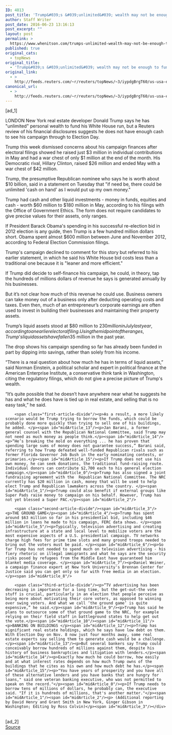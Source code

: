 ```yaml
---
ID: 4813
post_title: 'Trump&#039;s &#039;unlimited&#039; wealth may not be enough to fund his campaign'
author: Staff Writer
post_date: 2016-06-23 13:16:13
post_excerpt: ""
layout: post
permalink: >
  https://www.whenitson.com/trumps-unlimited-wealth-may-not-be-enough-to-fund-his-campaign/
published: true
original_cats:
  - topNews
original_title:
  - 'Trump&#039;s &#039;unlimited&#039; wealth may not be enough to fund his campaign'
original_link:
  - >
    http://feeds.reuters.com/~r/reuters/topNews/~3/iypdgBrgT60/us-usa-election-trump-cash-idUSKCN0Z91CL
canonical_url:
  - >
    http://feeds.reuters.com/~r/reuters/topNews/~3/iypdgBrgT60/us-usa-election-trump-cash-idUSKCN0Z91CL
---
```

 [ad_1]
<br><div id="articleText">
<span id="midArticle_start"/>

<span id="midArticle_0"/><span class="focusParagraph" readability="5"><p><span class="articleLocation">LONDON</span> New York real estate developer Donald Trump says he has "unlimited" personal wealth to fund his White House run, but a Reuters review of his financial disclosures suggests he does not have enough cash to see his campaign through to Election Day.</p></span><span id="midArticle_1"/><p>Trump this week dismissed concerns about his campaign finances after electoral filings showed he raised just $3 million in individual contributions in May and had a war chest of only $1 million at the end of the month. His Democratic rival, Hillary Clinton, raised $26 million and ended May with a war chest of $42 million. </p><span id="midArticle_2"/><p>Trump, the presumptive Republican nominee who says he is worth about $10 billion, said in a statement on Tuesday that "if need be, there could be unlimited 'cash on hand' as I would put up my own money." </p><span id="midArticle_3"/><p>Trump had cash and other liquid investments - money in funds, equities and cash - worth $60 million to $180 million in May, according to his filings with the Office of Government Ethics. The form does not require candidates to give precise values for their assets, only ranges.</p><span id="midArticle_4"/><p>If President Barack Obama's spending in his successful re-election bid in 2012 election is any guide, then Trump is a few hundred million dollars short. Obama spent almost $600 million between June and November 2012, according to Federal Election Commission filings.</p><span id="midArticle_5"/><p>Trump's campaign declined to comment for this story but referred to his earlier statement, in which he said his White House bid costs less than a traditional one because it is "leaner and more efficient." </p><span id="midArticle_6"/><p>If Trump did decide to self-finance his campaign, he could, in theory, tap the hundreds of millions dollars of revenue he says is generated annually by his businesses.</p><span id="midArticle_7"/><p>But it’s not clear how much of this revenue he could use. Business owners can take money out of a business only after deducting operating costs and taxes. Even then, much of an entrepreneur’s corporate earnings are often used to invest in building their businesses and maintaining their property assets. </p><span id="midArticle_8"/><p>Trump’s liquid assets stood at $80 million to $230 million in July last year, according to an earlier electoral filing. Using the midpoint of the ranges, Trump’s liquid assets have fallen $35 million in the past year. </p><span id="midArticle_9"/><p>The drop shows his campaign spending so far has already been funded in part by dipping into savings, rather than solely from his income.</p><span id="midArticle_10"/><p>“There is a real question about how much he has in terms of liquid assets,” said Norman Einstein, a political scholar and expert in political finance at the American Enterprise Institute, a conservative think tank in Washington, citing the regulatory filings, which do not give a precise picture of Trump's wealth.</p><span id="midArticle_11"/><p>“It’s quite possible that he doesn’t have anywhere near what he suggests he has and what he does have is tied up in real estate, and selling that is no easy task,” he said. </p><span id="midArticle_12"/>
        
        <span class="first-article-divide"/><p>As a result, a more likely scenario would be Trump trying to borrow the funds, which could be probably done more quickly than trying to sell one of his buildings, he added. </p><span id="midArticle_13"/><p>Jan Barani, a former general counsel with the Republican National Committee, said Trump may not need as much money as people think.</p><span id="midArticle_14"/><p>“He’s breaking the mold on everything ... he has proven that spending large sums of money does not guarantee success,” Barani said, referring to how Trump defeated well-funded Republican rivals such as former Florida Governor Job Bush in the early nominating contests, or primaries.</p><span id="midArticle_15"/><p>If Trump does not use his own money, he can seek donations, the traditional fund-raising route. Individual donors can contribute $2,700 each to his general election campaign.</p><span id="midArticle_0"/><p>Trump has also signed a joint fundraising agreement with the  Republican National Committee. The NRC currently has $20 million in cash, money that will be used to help elect Trump and Republican lawmakers across the country. </p><span id="midArticle_1"/><p>Trump could also benefit if external groups like Super Pads raise money to campaign on his behalf. However, Trump has not yet blessed a Super PAC.</p><span id="midArticle_2"/>
        
        <span class="second-article-divide"/><span id="midArticle_3"/><p>THE GROUND GAME</p><span id="midArticle_4"/><p>Trump has spent around $63 million so far in his presidential bid, including $46 million in loans he made to his campaign, FERC data shows. </p><span id="midArticle_5"/><p>Typically, television advertising and creating infrastructure at a state and local level to mobilize voters are the most expensive aspects of a U.S. presidential campaign. TV networks charge high fees for prime time slots and many ground troops needed to bring out the voters must be paid. </p><span id="midArticle_6"/><p>So far Trump has not needed to spend much on television advertising - his fiery rhetoric on illegal immigrants and what he says are the security risks posed by refugees from the Middle East have guaranteed him blanket media coverage. </p><span id="midArticle_7"/><p>Daniel Weiner, a campaign finance expert at New York University's Brennan Center for Justice said you can get only so far with free media in an election.</p><span id="midArticle_8"/>
        
        <span class="third-article-divide"/><p>“TV advertising has been decreasing in importance for a long time, but the get-out-the vote stuff is crucial, particularly in an election that people perceive as being more about motivating their core voters, as opposed to winning over swing voters. And what we call ‘the ground game’ is quite expensive,” he said.</p><span id="midArticle_9"/><p>Trump has said he plans to outsource some of that ground game to the NRC, for example relying on their field staff in battleground states to help get out the vote.</p><span id="midArticle_10"/><span id="midArticle_11"/><p>BANKING ON BUILDINGS </p><span id="midArticle_12"/><p>Trump has significant real estate holdings, which he says have low debt on them. With Election Day on Nov. 8 now just four months away, some real estate experts say selling them to generate cash would be a challenge.</p><span id="midArticle_13"/><p>But several bankers say Trump could conceivably borrow hundreds of millions against them, despite his history of business bankruptcies and litigation with lenders.</p><span id="midArticle_14"/><p>Exactly how much he could borrow, how easily and at what interest rates depends on how much Trump owns of the buildings that he cites as his own and how much debt he has.</p><span id="midArticle_15"/><p>"You have years of prosperity and you have all of these alternative lenders and you have banks that are hungry for loans," said one veteran banking executive, who was not permitted to speak on the record."</p><span id="midArticle_0"/><p>If Trump needs to borrow tens of millions of dollars, he probably can, the executive said. "If it is hundreds of millions, that's another matter."</p><span id="midArticle_1"/><span id="midArticle_2"/><p> (Additional reporting by David Henry and Grant Smith in New York, Ginger Gibson in Washington; Editing by Ross Colvin)</p><span id="midArticle_3"/></div>
<br>[ad_2]
<br><a href="http://feeds.reuters.com/~r/reuters/topNews/~3/iypdgBrgT60/us-usa-election-trump-cash-idUSKCN0Z91CL">Source </a>